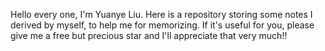 Hello every one, I'm Yuanye Liu. Here is a repository storing some notes I derived by myself, to help me for memorizing. If it's useful for you, please give me a free but precious star and I'll appreciate that very much!! 
